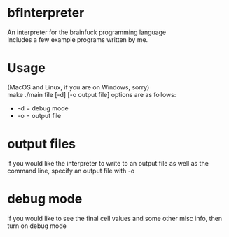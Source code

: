 # bfInterpreter  
An interpreter for the brainfuck programming language  
Includes a few example programs written by me.
# Usage  
(MacOS and Linux, if you are on Windows, sorry)  
    make
    ./main file [-d] [-o output file]
options are as follows:  
* -d = debug mode  
* -o = output file  
# output files  
if you would like the interpreter to write to an output file as well as the command line, specify an output file with -o
# debug mode
if you would like to see the final cell values and some other misc info, then turn on debug mode
